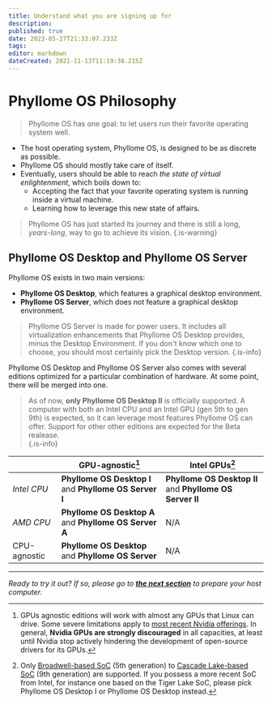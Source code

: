 ```yaml
---
title: Understand what you are signing up for
description: 
published: true
date: 2023-05-27T21:33:07.233Z
tags: 
editor: markdown
dateCreated: 2021-11-13T11:19:38.215Z
---
```


# Phyllome OS Philosophy

> Phyllome OS has one goal: to let users run their favorite operating system well.

* The host operating system, Phyllome OS, is designed to be as discrete as possible.
* Phyllome OS should mostly take care of itself. 
* Eventually, users should be able to reach *the state of virtual enlightenment*, which boils down to:
	* Accepting the fact that your favorite operating system is running inside a virtual machine.
  * Learning how to leverage this new state of affairs.

> Phyllome OS has just started its journey and there is still a long, *years-long*, way to go to achieve its vision. 
{.is-warning}

## Phyllome OS Desktop and Phyllome OS Server 

Phyllome OS exists in two main versions: 

* **Phyllome OS Desktop**, which features a graphical desktop environment. 
* **Phyllome OS Server**, which does not feature a graphical desktop environment.

> Phyllome OS Server is made for power users. It includes all virtualization enhancements that Phyllome OS Desktop provides, minus the Desktop Environment. If you don't know which one to choose, you should most certainly pick the Desktop version. 
{.is-info}

Phyllome OS Desktop and Phyllome OS Server also comes with several editions optimized for a particular combination of hardware. At some point, there will be merged into one.

> As of now, **only Phyllome OS Desktop II** is officially supported. A computer with both an Intel CPU and an Intel GPU (gen 5th to gen 9th) is expected, so it can leverage most features Phyllome OS can offer. Support for other other editions are expected for the Beta realease.  
{.is-info}

|  | GPU-agnostic[^1] | Intel GPUs[^2] |
|---|---|---|
| *Intel CPU* | **Phyllome OS Desktop I** and **Phyllome OS Server I** | **Phyllome OS Desktop II** and **Phyllome OS Server II** | 
| *AMD CPU* | **Phyllome OS Desktop A** and **Phyllome OS Server A** | N/A  |
| CPU-agnostic | **Phyllome OS Desktop** and **Phyllome OS Server** | N/A  |

[^1]: GPUs agnostic editions will work with almost any GPUs that Linux can drive. Some severe limitations apply to [most recent Nvidia offerings](https://nouveau.freedesktop.org/FeatureMatrix.html). In general, **Nvidia GPUs are strongly discouraged** in all capacities, at least until Nvidia stop actively hindering the development of open-source drivers for its GPUs.
[^2]: Only [Broadwell-based SoC](https://en.wikipedia.org/wiki/Broadwell_(microarchitecture)) (5th generation) to [Cascade Lake-based SoC](https://en.wikipedia.org/wiki/Cascade_Lake_(microarchitecture)) (9th generation) are supported. If you possess a more recent SoC from Intel, for instance one based on the Tiger Lake SoC, please pick Phyllome OS Desktop I or Phyllome OS Desktop instead.

---

*Ready to try it out? If so, please go to [**the next section**](/deploy/prepare) to prepare your host computer.*

